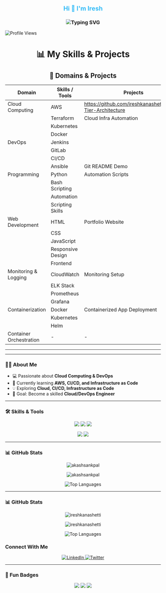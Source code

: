 <!-- Animated Header -->
<h1 align="center">
  <span style="font-size:20px; font-weight:bold; color:#36BCF7;">Hi 👋 I'm Iresh</span><br>
  <!-- Animated Subheading -->
<h3 align="center">
  <img src="https://readme-typing-svg.herokuapp.com?font=Fira+Code&size=24&pause=1000&color=FFFFFF&center=true&vCenter=true&width=700&lines=AWS+%26+DevOps+Learner;Cloud+Explorer;Automation+Enthusiast;Let's+Build+Cool+Stuff!" alt="Typing SVG" />
</h3>
 
</h1>
<!-- Alternate Cool Profile Views Counter -->
<p align="left">
  <img src="https://img.shields.io/badge/Profile_Views-0-blueviolet?style=plastic&logo=github&logoColor=white" alt="Profile Views"/>
</p>
<!-- Skills & Projects Table -->
<h1 align="center">📊 My Skills & Projects</h1>

<h2 align="center">💼 Domains & Projects</h2>
  <div align="center">

| Domain                  | Skills / Tools                                     | Projects                                                   |
|-------------------------|----------------------------------------------------|------------------------------------------------------------|
| Cloud Computing         | AWS                                                | https://github.com/ireshkanashetti/Three-Tier-Architecture |                  |
|                         | Terraform                                          | Cloud Infra Automation                                     |
|                         | Kubernetes                                         |                                                            |
|                         | Docker                                             |                                                            |
| DevOps                  | Jenkins                                            |                                                            |
|                         | GitLab                                             |                                                            |
|                         | CI/CD                                              |                                                            |
|                         | Ansible                                            | Git README Demo                                            |
| Programming             | Python                                             | Automation Scripts                                         |
|                         | Bash Scripting                                     |                                                            |
|                         | Automation                                         |                                                            |
|                         | Scripting Skills                                   |                                                            |
| Web Development         | HTML                                               | Portfolio Website                                          |
|                         | CSS                                                |                                                           |
|                         | JavaScript                                         |                                      |
|                         | Responsive Design                                  |                                      |
|                         | Frontend                                           |                                      |
| Monitoring & Logging    | CloudWatch                                         | Monitoring Setup                     |
|                         | ELK Stack                                          |                                      |
|                         | Prometheus                                         |                                      |
|                         | Grafana                                            |                                      |
| Containerization        | Docker                                             | Containerized App Deployment         |
|                         | Kubernetes                                         |                                      |
|                         | Helm                                               |                                      |
| Container Orchestration | -                                                  | -                                    |


---


</p>
</div>

---

### 👨‍💻 About Me  
- 💻 Passionate about **Cloud Computing & DevOps**  
- 🌱 Currently learning **AWS, CI/CD, and Infrastructure as Code**  
- 💡 Exploring **Cloud, CI/CD, Infrastructure as Code**  
- 🚀 Goal: Become a skilled **Cloud/DevOps Engineer**   


---

### 🛠️ Skills & Tools  
<p align="center">
  <!-- Cloud -->
  <img src="https://img.shields.io/badge/AWS-Cloud-%23FF9900.svg?&style=for-the-badge&logo=amazon-aws&logoColor=white"/>
  
  <!-- DevOps -->
  <img src="https://img.shields.io/badge/DevOps-Culture-%2300599C.svg?&style=for-the-badge&logo=azuredevops&logoColor=white"/>
  
  <!-- OS -->
  <img src="https://img.shields.io/badge/Linux-System-%23FCC624.svg?&style=for-the-badge&logo=linux&logoColor=black"/>
</p>

<p align="center">
  <!-- Container -->
  <img src="https://img.shields.io/badge/Docker-Container-%232496ED.svg?&style=for-the-badge&logo=docker&logoColor=white"/>
  
  <!-- Version Control -->
  <img src="https://img.shields.io/badge/Git-VersionControl-%23F05033.svg?&style=for-the-badge&logo=git&logoColor=white"/>
</p>

---

### 📊 GitHub Stats  
<p align="center">
  <img src="https://github-readme-stats.vercel.app/api?username=akashsankpal&show_icons=true&theme=tokyonight" alt="akashsankpal" />
</p>

<p align="center">
  <img src="https://github-readme-streak-stats.herokuapp.com/?user=akashsankpal&theme=tokyonight" alt="akashsankpal" />
</p>

<p align="center">
  <img src="https://github-readme-stats.vercel.app/api/top-langs/?username=akashsankpal&layout=compact&theme=tokyonight" alt="Top Languages" />
</p>

---

### 📊 GitHub Stats  
<p align="center">
  <img src="https://github-readme-stats.vercel.app/api?username=ireshkanashetti&show_icons=true&theme=tokyonight" alt="ireshkanashetti" />
</p>

<p align="center">
  <img src="https://github-readme-streak-stats.herokuapp.com/?user=ireshkanashetti&theme=tokyonight" alt="ireshkanashetti" />
</p>

<p align="center">
  <img src="https://github-readme-stats.vercel.app/api/top-langs/?username=ireshkanashetti&layout=compact&theme=tokyonight" alt="Top Languages" />
</p>


<!-- Social Icons -->
### Connect With Me
<p align="center">
  <a href="https://www.linkedin.com/in/iresh-kanashetti-697620349?utm_source=share&utm_campaign=share_via&utm_content=profile&utm_medium=android_app" target="_blank">
    <img src="https://img.icons8.com/color/48/linkedin.png" alt="LinkedIn"/>
  </a>
 <a href="https://twitter.com/" target="_blank">
    <img src="https://img.icons8.com/color/48/twitter--v1.png" alt="Twitter"/>
  </a>
  
</p>

---


### 🎯 Fun Badges  
<p align="center">
  <img src="https://img.shields.io/badge/Cloud%20Lover-%F0%9F%8C%A5-blue?style=for-the-badge" />
  <img src="https://img.shields.io/badge/Open%20Source%20Enthusiast-%F0%9F%93%84-green?style=for-the-badge" />
  <img src="https://img.shields.io/badge/Lifelong%20Learner-%F0%9F%93%9A-orange?style=for-the-badge" />
</p>
